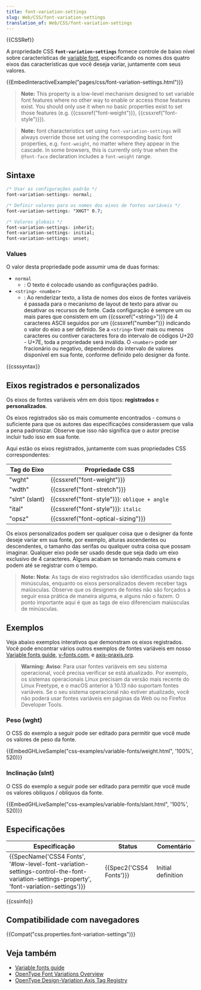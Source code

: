 ```yaml
---
title: font-variation-settings
slug: Web/CSS/font-variation-settings
translation_of: Web/CSS/font-variation-settings
---
```

{{CSSRef}}

A propriedade CSS **`font-variation-settings`** fornece controle de baixo nível sobre características de [variable font](/pt-BR/docs/Web/CSS/CSS_Fonts/Variable_Fonts_Guide), especificando os nomes dos quatro eixos das características que você deseja variar, juntamente com seus valores.

{{EmbedInteractiveExample("pages/css/font-variation-settings.html")}}

> **Note:** This property is a low-level mechanism designed to set variable font features where no other way to enable or access those features exist. You should only use it when no basic properties exist to set those features (e.g. {{cssxref("font-weight")}}, {{cssxref("font-style")}}).

> **Note:** font characteristics set using `font-variation-settings` will always override those set using the corresponding basic font properties, e.g. `font-weight`, no matter where they appear in the cascade. In some browsers, this is currently only true when the `@font-face` declaration includes a `font-weight` range.

## Sintaxe

```css
/* Usar as configurações padrão */
font-variation-settings: normal;

/* Definir valores para os nomes dos eixos de fontes variáveis */
font-variation-settings: "XHGT" 0.7;

/* Valores globais */
font-variation-settings: inherit;
font-variation-settings: initial;
font-variation-settings: unset;
```

### Values

O valor desta propriedade pode assumir uma de duas formas:

- `normal`
  - : O texto é colocado usando as configurações padrão.
- `<string> <number>`
  - : Ao renderizar texto, a lista de nomes dos eixos de fontes variáveis é passada para o mecanismo de layout de texto para ativar ou desativar os recursos de fonte. Cada configuração é sempre um ou mais pares que consistem em um {{cssxref("&lt;string&gt;")}} de 4 caracteres ASCII seguidos por um {{cssxref("number")}} indicando o valor do eixo a ser definido. Se a `<string>` tiver mais ou menos caracteres ou contiver caracteres fora do intervalo de códigos U+20 - U+7E, toda a propriedade será inválida. O `<number>` pode ser fracionário ou negativo, dependendo do intervalo de valores disponível em sua fonte, conforme definido pelo designer da fonte.

{{csssyntax}}

## Eixos registrados e personalizados

Os eixos de fontes variáveis vêm em dois tipos: **registrados** e **personalizados**.

Os eixos registrados são os mais comumente encontrados - comuns o suficiente para que os autores das especificações considerassem que valia a pena padronizar. Observe que isso não significa que o autor precise incluir tudo isso em sua fonte.

Aqui estão os eixos registrados, juntamente com suas propriedades CSS correspondentes:

| Tag do Eixo    | Propriedade CSS                                     |
| -------------- | --------------------------------------------------- |
| "wght"         | {{cssxref("font-weight")}}                |
| "wdth"         | {{cssxref("font-stretch")}}                |
| "slnt" (slant) | {{cssxref("font-style")}}: `oblique + angle` |
| "ital"         | {{cssxref("font-style")}}: `italic`          |
| "opsz"         | {{cssxref("font-optical-sizing")}}        |

Os eixos personalizados podem ser qualquer coisa que o designer da fonte deseje variar em sua fonte, por exemplo, alturas ascendentes ou descendentes, o tamanho das serifas ou qualquer outra coisa que possam imaginar. Qualquer eixo pode ser usado desde que seja dado um eixo exclusivo de 4 caracteres. Alguns acabam se tornando mais comuns e podem até se registrar com o tempo.

> **Note:** **Nota**: As tags de eixo registrados são identificadas usando tags minúsculas, enquanto os eixos personalizados devem receber tags maiúsculas. Observe que os designers de fontes não são forçados a seguir essa prática de maneira alguma, e alguns não o fazem. O ponto importante aqui é que as tags de eixo diferenciam maiúsculas de minúsculas.

## Exemplos

Veja abaixo exemplos interativos que demonstram os eixos registrados. Você pode encontrar vários outros exemplos de fontes variáveis em nosso [Variable fonts guide](/pt-BR/docs/Web/CSS/CSS_Fonts/Variable_Fonts_Guide), [v-fonts.com](https://v-fonts.com/), e [axis-praxis.org](https://www.axis-praxis.org/).

> **Warning:** **Aviso**: Para usar fontes variáveis em seu sistema operacional, você precisa verificar se está atualizado. Por exemplo, os sistemas operacionais Linux precisam da versão mais recente do Linux Freetype, e o macOS anterior à 10.13 não suportam fontes variáveis. Se o seu sistema operacional não estiver atualizado, você não poderá usar fontes variáveis em páginas da Web ou no Firefox Developer Tools.

### Peso (wght)

O CSS do exemplo a seguir pode ser editado para permitir que você mude os valores de peso da fonte.

{{EmbedGHLiveSample("css-examples/variable-fonts/weight.html", '100%', 520)}}

### Inclinação (slnt)

O CSS do exemplo a seguir pode ser editado para permitir que você mude os valores oblíquos / oblíquos da fonte.

{{EmbedGHLiveSample("css-examples/variable-fonts/slant.html", '100%', 520)}}

## Especificações

| Especificação                                                                                                                                                                        | Status                           | Comentário         |
| ------------------------------------------------------------------------------------------------------------------------------------------------------------------------------------ | -------------------------------- | ------------------ |
| {{SpecName('CSS4 Fonts', '#low-level-font-variation-settings-control-the-font-variation-settings-property', 'font-variation-settings')}} | {{Spec2('CSS4 Fonts')}} | Initial definition |

{{cssinfo}}

## Compatibilidade com navegadores

{{Compat("css.properties.font-variation-settings")}}

## Veja também

- [Variable fonts guide](/pt-BR/docs/Web/CSS/CSS_Fonts/Variable_Fonts_Guide)
- [OpenType Font Variations Overview](https://www.microsoft.com/typography/otspec180/otvaroverview.htm)
- [OpenType Design-Variation Axis Tag Registry](https://www.microsoft.com/typography/otspec/dvaraxisreg.htm)
